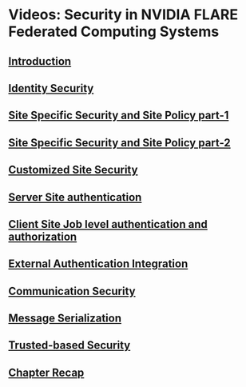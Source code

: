 # Videos: Security in NVIDIA FLARE Federated Computing Systems

## [Introduction](https://developer.download.nvidia.com/assets/Clara/flare/tutorials/Chapter6/part3-chapter6-06.0-security.mp4)
## [Identity Security](https://developer.download.nvidia.com/assets/Clara/flare/tutorials/Chapter6/part3-chapter6-06.1-identity_security.mp4)
## [Site Specific Security and Site Policy part-1](https://developer.download.nvidia.com/assets/Clara/flare/tutorials/Chapter6/part3-chapter6-06.2-site_specific_security_and_privacy.mp4)
## [Site Specific Security and Site Policy part-2](https://developer.download.nvidia.com/assets/Clara/flare/tutorials/Chapter6/part3-chapter6-06.2-site_security_and_privacy_nb.mp4)
## [Customized Site Security](https://developer.download.nvidia.com/assets/Clara/flare/tutorials/Chapter6/part3-chapter6-06.3-customized-site-security.mp4)
## [Server Site authentication](https://developer.download.nvidia.com/assets/Clara/flare/tutorials/Chapter6/part3-chapter6-06.3.1-server_side_auth_nb.mp4)
## [Client Site Job level authentication and authorization](https://developer.download.nvidia.com/assets/Clara/flare/tutorials/Chapter6/part3-chapter6-06.3.2-client_site_job_level_auth_nb.mp4)
## [External Authentication Integration](https://developer.download.nvidia.com/assets/Clara/flare/tutorials/Chapter6/part3-chapter6-06.3.3-external_auth_integration_nb.mp4)
## [Communication Security](https://developer.download.nvidia.com/assets/Clara/flare/tutorials/Chapter6/part3-chapter6-06.4-communication-security.mp4)
## [Message Serialization](https://developer.download.nvidia.com/assets/Clara/flare/tutorials/Chapter6/part3-chapter6-06.5-message-serialization.mp4)
## [Trusted-based Security](https://developer.download.nvidia.com/assets/Clara/flare/tutorials/Chapter6/part3-chapter6-06.6-trust-based-security.mp4)
## [Chapter Recap](https://developer.download.nvidia.com/assets/Clara/flare/tutorials/Chapter6/part3-chapter6-06.7-security_recap.mp4)











